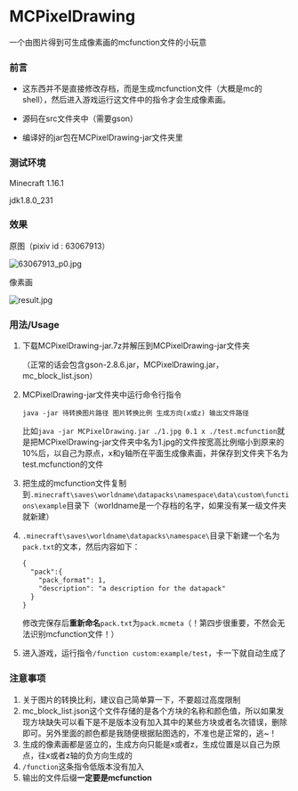 # MCPixelDrawing
一个由图片得到可生成像素画的mcfunction文件的小玩意

### 前言

* 这东西并不是直接修改存档，而是生成mcfunction文件（大概是mc的shell），然后进入游戏运行这文件中的指令才会生成像素画。

* 源码在src文件夹中（需要gson）
* 编译好的jar包在MCPixelDrawing-jar文件夹里

### 测试环境

Minecraft 1.16.1

jdk1.8.0_231

### 效果

原图（pixiv id : 63067913）

![63067913_p0.jpg](https://i.loli.net/2020/07/19/uoE8PD93mGsN7Sz.jpg)

像素画

![result.jpg](https://i.loli.net/2020/07/19/QrV7TMDqJuiOaLU.jpg)

### 用法/Usage

1. 下载MCPixelDrawing-jar.7z并解压到MCPixelDrawing-jar文件夹

   （正常的话会包含gson-2.8.6.jar，MCPixelDrawing.jar，mc_block_list.json）

2. MCPixelDrawing-jar文件夹中运行命令行指令

   `java -jar 待转换图片路径 图片转换比例 生成方向(x或z) 输出文件路径`

   比如`java -jar MCPixelDrawing.jar ./1.jpg 0.1 x ./test.mcfunction`就是把MCPixelDrawing-jar文件夹中名为1.jpg的文件按宽高比例缩小到原来的10%后，以自己为原点，x和y轴所在平面生成像素画，并保存到文件夹下名为test.mcfunction的文件

3. 把生成的mcfunction文件复制到`.minecraft\saves\worldname\datapacks\namespace\data\custom\functions\example`目录下（worldname是一个存档的名字，如果没有某一级文件夹就新建）

4. `.minecraft\saves\worldname\datapacks\namespace\`目录下新建一个名为`pack.txt`的文本，然后内容如下：

   ```txt
   {
     "pack":{
       "pack_format": 1,
       "description": "a description for the datapack"
     }
   }
   ```

   修改完保存后**重新命名**`pack.txt`为`pack.mcmeta`（！第四步很重要，不然会无法识别mcfunction文件！）

5. 进入游戏，运行指令`/function custom:example/test`，卡一下就自动生成了

### 注意事项

1. 关于图片的转换比利，建议自己简单算一下，不要超过高度限制
2. mc_block_list.json这个文件存储的是各个方块的名称和颜色值，所以如果发现方块缺失可以看下是不是版本没有加入其中的某些方块或者名次错误，删除即可。另外里面的颜色都是我随便根据贴图选的，不准也是正常的，逃~！
3. 生成的像素画都是竖立的，生成方向只能是x或者z，生成位置是以自己为原点，往x或者z轴的负方向生成的
4. `/function`这条指令低版本没有加入
5. 输出的文件后缀**一定要是mcfunction**